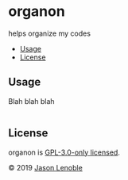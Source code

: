 # organon

helps organize my codes

  * [Usage](#usage)
  * [License](#license)


## Usage

Blah blah blah

```js
```


## License

organon is [GPL-3.0-only licensed](./LICENSE).

© 2019 [Jason Lenoble](mailto:jason.lenoble@gmail.com)

